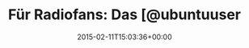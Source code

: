 ---
retweeted: false
source: <a href="http://twitter.com" rel="nofollow">Twitter Web Client</a>
entities:
  hashtags: []
  symbols: []
  user_mentions:
  - name: ubuntuusers
    screen_name: ubuntuusers
    indices:
    - '19'
    - '31'
    id_str: '54627074'
    id: '54627074'
  urls:
  - url: http://t.co/lALKPr91op
    expanded_url: http://wiki.ubuntuusers.de/Internetradio/Stationen
    display_url: wiki.ubuntuusers.de/Internetradio/…
    indices:
    - '112'
    - '134'
display_text_range:
- '0'
- '134'
favorite_count: '1'
id_str: '565526571633889280'
truncated: false
retweet_count: '0'
id: '565526571633889280'
possibly_sensitive: false
created_at: Wed Feb 11 15:03:36 +0000 2015
favorited: false
full_text: 'Für Radiofans: Das [@ubuntuusers](https://twitter.com/ubuntuusers) Wiki
  hat eine großartige Sammlung von Streams (direkte URLs, kein Playerquark):'
lang: de
quote_url: http://wiki.ubuntuusers.de/Internetradio/Stationen
tags:
- pesos:twitter
date: '2015-02-11T15:03:36+00:00'
src: https://twitter.com/bascht/status/565526571633889280
original_url: https://twitter.com/bascht/status/565526571633889280
type: twitter_tweet
text: 'Für Radiofans: Das [@ubuntuusers](https://twitter.com/ubuntuusers) Wiki hat
  eine großartige Sammlung von Streams (direkte URLs, kein Playerquark):'
title: 'Für Radiofans: Das [@ubuntuuser'

---